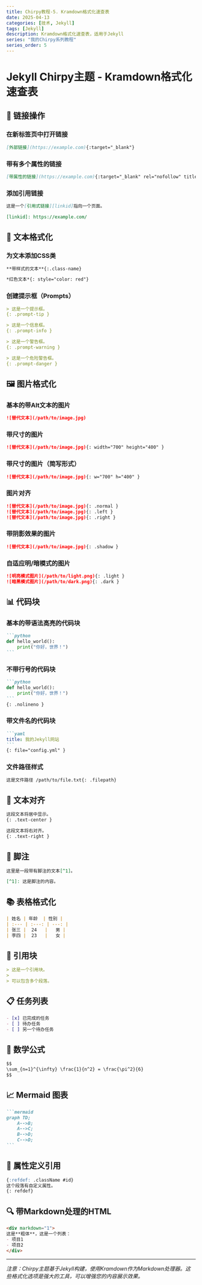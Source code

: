 ```yaml
---
title: Chirpy教程-5. Kramdown格式化速查表
date: 2025-04-13
categories: [技术, Jekyll]
tags: [Jekyll]
description: Kramdown格式化速查表，适用于Jekyll
series: "我的Chirpy系列教程"
series_order: 5
---
```

# Jekyll Chirpy主题 - Kramdown格式化速查表

## 🔗 链接操作

### 在新标签页中打开链接
```markdown
[外部链接](https://example.com){:target="_blank"}
```

### 带有多个属性的链接 
```markdown
[带属性的链接](https://example.com){:target="_blank" rel="nofollow" title="链接描述" class="link-class"}
```

### 添加引用链接
```markdown
这是一个[引用式链接][linkid]指向一个页面。

[linkid]: https://example.com/
```

## 📝 文本格式化

### 为文本添加CSS类
```markdown
**带样式的文本**{:.class-name}

*红色文本*{: style="color: red"}
```

### 创建提示框（Prompts）
```markdown
> 这是一个提示框。
{: .prompt-tip }

> 这是一个信息框。
{: .prompt-info }

> 这是一个警告框。
{: .prompt-warning }

> 这是一个危险警告框。
{: .prompt-danger }
```

## 🖼️ 图片格式化

### 基本的带Alt文本的图片
```markdown
![替代文本](/path/to/image.jpg)
```

### 带尺寸的图片
```markdown
![替代文本](/path/to/image.jpg){: width="700" height="400" }
```

### 带尺寸的图片（简写形式）
```markdown
![替代文本](/path/to/image.jpg){: w="700" h="400" }
```

### 图片对齐
```markdown
![替代文本](/path/to/image.jpg){: .normal }
![替代文本](/path/to/image.jpg){: .left }
![替代文本](/path/to/image.jpg){: .right }
```

### 带阴影效果的图片
```markdown
![替代文本](/path/to/image.jpg){: .shadow }
```

### 自适应明/暗模式的图片
```markdown
![明亮模式图片](/path/to/light.png){: .light }
![暗黑模式图片](/path/to/dark.png){: .dark }
```

## 📊 代码块

### 基本的带语法高亮的代码块
````markdown
```python
def hello_world():
    print("你好，世界！")
```
````

### 不带行号的代码块
````markdown
```python
def hello_world():
    print("你好，世界！")
```
{: .nolineno }
````

### 带文件名的代码块
````markdown
```yaml
title: 我的Jekyll网站
```
{: file="config.yml" }
````

### 文件路径样式
```markdown
这是文件路径 /path/to/file.txt{: .filepath}
```

## 📑 文本对齐

```markdown
这段文本将居中显示。
{: .text-center }

这段文本将右对齐。
{: .text-right }
```

## 📝 脚注

```markdown
这里是一段带有脚注的文本[^1]。

[^1]: 这是脚注的内容。
```

## 📚 表格格式化

```markdown
| 姓名 | 年龄  | 性别 |
| :--- | :---: | ---: |
| 张三 |  24   |   男 |
| 李四 |  23   |   女 |
```

## 🔖 引用块

```markdown
> 这是一个引用块。
> 
> 可以包含多个段落。
```

## 📋 任务列表

```markdown
- [x] 已完成的任务
- [ ] 待办任务
- [ ] 另一个待办任务
```

## 🧮 数学公式

```markdown
$$
\sum_{n=1}^{\infty} \frac{1}{n^2} = \frac{\pi^2}{6}
$$
```

## 📈 Mermaid 图表

````markdown
```mermaid
graph TD;
    A-->B;
    A-->C;
    B-->D;
    C-->D;
```
````

## 🔗 属性定义引用

```markdown
{:refdef: .className #id}
这个段落有自定义属性。
{: refdef}
```

## 🔍 带Markdown处理的HTML

```markdown
<div markdown="1">
这是**粗体**，这是一个列表：
- 项目1
- 项目2
</div>
```

---

*注意：Chirpy主题基于Jekyll构建，使用Kramdown作为Markdown处理器。这些格式化选项是强大的工具，可以增强您的内容展示效果。*
